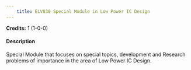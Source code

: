 ```yaml
---
    title: ELV830 Special Module in Low Power IC Design
---
```

**Credits:** 1 (1-0-0)



#### Description 
Special Module that focuses on special topics, development and Research problems of importance in the area of Low Power IC Design.
